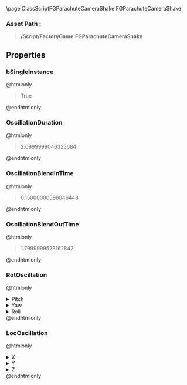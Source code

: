 \page ClassScriptFGParachuteCameraShake FGParachuteCameraShake
### Asset Path :
<b><blockquote>/Script/FactoryGame.FGParachuteCameraShake</blockquote></b>
## Properties

### bSingleInstance
@htmlonly
<blockquote>True</blockquote>
@endhtmlonly

### OscillationDuration
@htmlonly
<blockquote>2.0999999046325684</blockquote>
@endhtmlonly

### OscillationBlendInTime
@htmlonly
<blockquote>0.15000000596046448</blockquote>
@endhtmlonly

### OscillationBlendOutTime
@htmlonly
<blockquote>1.7999999523162842</blockquote>
@endhtmlonly

### RotOscillation
@htmlonly
<details>
 <summary>Pitch</summary>
<details>
 <summary>Amplitude</summary>
<blockquote>16</blockquote>
</details>
<details>
 <summary>Frequency</summary>
<blockquote>3</blockquote>
</details>
<details>
 <summary>InitialOffset</summary>
<blockquote>0</blockquote>
</details>
<details>
 <summary>Waveform</summary>
<blockquote>EOscillatorWaveform::SineWave</blockquote>
</details>
</details>
<details>
 <summary>Yaw</summary>
<details>
 <summary>Amplitude</summary>
<blockquote>5</blockquote>
</details>
<details>
 <summary>Frequency</summary>
<blockquote>5</blockquote>
</details>
<details>
 <summary>InitialOffset</summary>
<blockquote>0</blockquote>
</details>
<details>
 <summary>Waveform</summary>
<blockquote>EOscillatorWaveform::SineWave</blockquote>
</details>
</details>
<details>
 <summary>Roll</summary>
<details>
 <summary>Amplitude</summary>
<blockquote>5</blockquote>
</details>
<details>
 <summary>Frequency</summary>
<blockquote>2</blockquote>
</details>
<details>
 <summary>InitialOffset</summary>
<blockquote>0</blockquote>
</details>
<details>
 <summary>Waveform</summary>
<blockquote>EOscillatorWaveform::SineWave</blockquote>
</details>
</details>
@endhtmlonly

### LocOscillation
@htmlonly
<details>
 <summary>X</summary>
<details>
 <summary>Amplitude</summary>
<blockquote>6</blockquote>
</details>
<details>
 <summary>Frequency</summary>
<blockquote>7</blockquote>
</details>
<details>
 <summary>InitialOffset</summary>
<blockquote>0</blockquote>
</details>
<details>
 <summary>Waveform</summary>
<blockquote>EOscillatorWaveform::SineWave</blockquote>
</details>
</details>
<details>
 <summary>Y</summary>
<details>
 <summary>Amplitude</summary>
<blockquote>6</blockquote>
</details>
<details>
 <summary>Frequency</summary>
<blockquote>7</blockquote>
</details>
<details>
 <summary>InitialOffset</summary>
<blockquote>0</blockquote>
</details>
<details>
 <summary>Waveform</summary>
<blockquote>EOscillatorWaveform::SineWave</blockquote>
</details>
</details>
<details>
 <summary>Z</summary>
<details>
 <summary>Amplitude</summary>
<blockquote>9</blockquote>
</details>
<details>
 <summary>Frequency</summary>
<blockquote>4</blockquote>
</details>
<details>
 <summary>InitialOffset</summary>
<blockquote>0</blockquote>
</details>
<details>
 <summary>Waveform</summary>
<blockquote>EOscillatorWaveform::SineWave</blockquote>
</details>
</details>
@endhtmlonly

